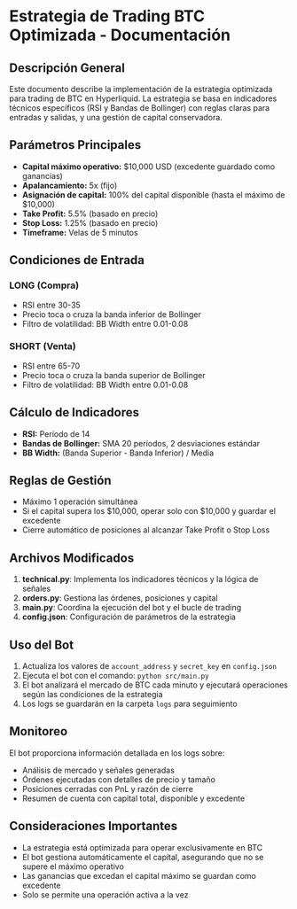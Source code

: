 # Estrategia de Trading BTC Optimizada - Documentación

## Descripción General

Este documento describe la implementación de la estrategia optimizada para trading de BTC en Hyperliquid. La estrategia se basa en indicadores técnicos específicos (RSI y Bandas de Bollinger) con reglas claras para entradas y salidas, y una gestión de capital conservadora.

## Parámetros Principales

- **Capital máximo operativo:** $10,000 USD (excedente guardado como ganancias)
- **Apalancamiento:** 5x (fijo)
- **Asignación de capital:** 100% del capital disponible (hasta el máximo de $10,000)
- **Take Profit:** 5.5% (basado en precio)
- **Stop Loss:** 1.25% (basado en precio)
- **Timeframe:** Velas de 5 minutos

## Condiciones de Entrada

### LONG (Compra)
- RSI entre 30-35
- Precio toca o cruza la banda inferior de Bollinger
- Filtro de volatilidad: BB Width entre 0.01-0.08

### SHORT (Venta)
- RSI entre 65-70
- Precio toca o cruza la banda superior de Bollinger
- Filtro de volatilidad: BB Width entre 0.01-0.08

## Cálculo de Indicadores

- **RSI:** Período de 14
- **Bandas de Bollinger:** SMA 20 períodos, 2 desviaciones estándar
- **BB Width:** (Banda Superior - Banda Inferior) / Media

## Reglas de Gestión

- Máximo 1 operación simultánea
- Si el capital supera los $10,000, operar solo con $10,000 y guardar el excedente
- Cierre automático de posiciones al alcanzar Take Profit o Stop Loss

## Archivos Modificados

1. **technical.py**: Implementa los indicadores técnicos y la lógica de señales
2. **orders.py**: Gestiona las órdenes, posiciones y capital
3. **main.py**: Coordina la ejecución del bot y el bucle de trading
4. **config.json**: Configuración de parámetros de la estrategia

## Uso del Bot

1. Actualiza los valores de `account_address` y `secret_key` en `config.json`
2. Ejecuta el bot con el comando: `python src/main.py`
3. El bot analizará el mercado de BTC cada minuto y ejecutará operaciones según las condiciones de la estrategia
4. Los logs se guardarán en la carpeta `logs` para seguimiento

## Monitoreo

El bot proporciona información detallada en los logs sobre:
- Análisis de mercado y señales generadas
- Órdenes ejecutadas con detalles de precio y tamaño
- Posiciones cerradas con PnL y razón de cierre
- Resumen de cuenta con capital total, disponible y excedente

## Consideraciones Importantes

- La estrategia está optimizada para operar exclusivamente en BTC
- El bot gestiona automáticamente el capital, asegurando que no se supere el máximo operativo
- Las ganancias que excedan el capital máximo se guardan como excedente
- Solo se permite una operación activa a la vez
